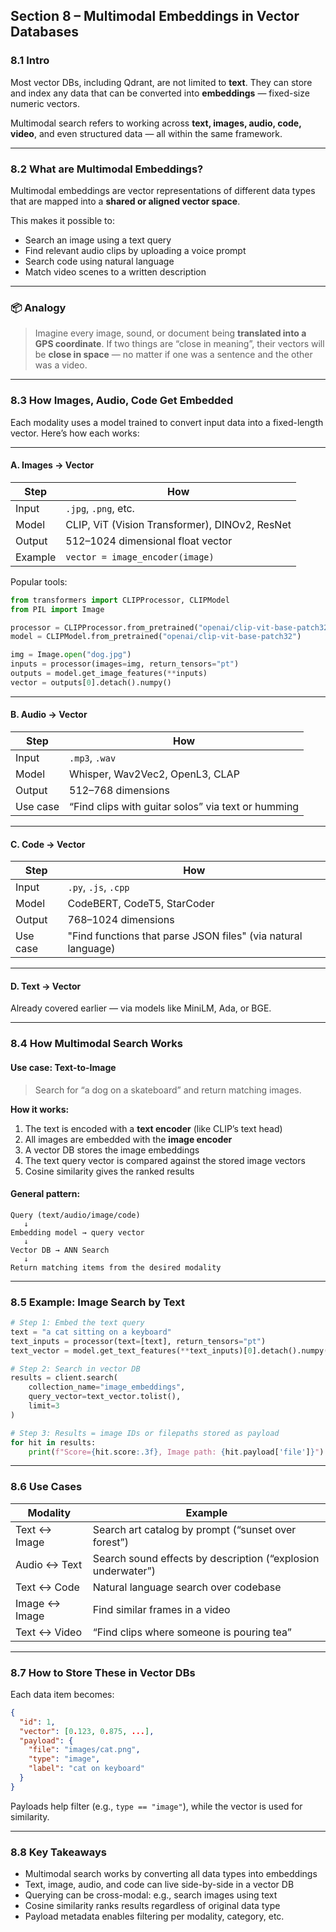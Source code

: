 ## Section 8 – Multimodal Embeddings in Vector Databases

### 8.1 Intro

Most vector DBs, including Qdrant, are not limited to **text**. They can store and index any data that can be converted into **embeddings** — fixed-size numeric vectors.

Multimodal search refers to working across **text, images, audio, code, video**, and even structured data — all within the same framework.

---

### 8.2 What are Multimodal Embeddings?

Multimodal embeddings are vector representations of different data types that are mapped into a **shared or aligned vector space**.

This makes it possible to:

* Search an image using a text query
* Find relevant audio clips by uploading a voice prompt
* Search code using natural language
* Match video scenes to a written description

---

### 📦 Analogy

> Imagine every image, sound, or document being **translated into a GPS coordinate**.
> If two things are “close in meaning”, their vectors will be **close in space** — no matter if one was a sentence and the other was a video.

---

### 8.3 How Images, Audio, Code Get Embedded

Each modality uses a model trained to convert input data into a fixed-length vector. Here’s how each works:

---

#### A. **Images → Vector**

| Step    | How                                            |
| ------- | ---------------------------------------------- |
| Input   | `.jpg`, `.png`, etc.                           |
| Model   | CLIP, ViT (Vision Transformer), DINOv2, ResNet |
| Output  | 512–1024 dimensional float vector              |
| Example | `vector = image_encoder(image)`                |

Popular tools:

```python
from transformers import CLIPProcessor, CLIPModel
from PIL import Image

processor = CLIPProcessor.from_pretrained("openai/clip-vit-base-patch32")
model = CLIPModel.from_pretrained("openai/clip-vit-base-patch32")

img = Image.open("dog.jpg")
inputs = processor(images=img, return_tensors="pt")
outputs = model.get_image_features(**inputs)
vector = outputs[0].detach().numpy()
```

---

#### B. **Audio → Vector**

| Step     | How                                                |
| -------- | -------------------------------------------------- |
| Input    | `.mp3`, `.wav`                                     |
| Model    | Whisper, Wav2Vec2, OpenL3, CLAP                    |
| Output   | 512–768 dimensions                                 |
| Use case | “Find clips with guitar solos” via text or humming |

---

#### C. **Code → Vector**

| Step     | How                                                           |
| -------- | ------------------------------------------------------------- |
| Input    | `.py`, `.js`, `.cpp`                                          |
| Model    | CodeBERT, CodeT5, StarCoder                                   |
| Output   | 768–1024 dimensions                                           |
| Use case | "Find functions that parse JSON files" (via natural language) |

---

#### D. **Text → Vector**

Already covered earlier — via models like MiniLM, Ada, or BGE.

---

### 8.4 How Multimodal Search Works

#### Use case: Text-to-Image

> Search for “a dog on a skateboard” and return matching images.

**How it works:**

1. The text is encoded with a **text encoder** (like CLIP’s text head)
2. All images are embedded with the **image encoder**
3. A vector DB stores the image embeddings
4. The text query vector is compared against the stored image vectors
5. Cosine similarity gives the ranked results

#### General pattern:

```
Query (text/audio/image/code)
   ↓
Embedding model → query vector
   ↓
Vector DB → ANN Search
   ↓
Return matching items from the desired modality
```

---

### 8.5 Example: Image Search by Text

```python
# Step 1: Embed the text query
text = "a cat sitting on a keyboard"
text_inputs = processor(text=[text], return_tensors="pt")
text_vector = model.get_text_features(**text_inputs)[0].detach().numpy()

# Step 2: Search in vector DB
results = client.search(
    collection_name="image_embeddings",
    query_vector=text_vector.tolist(),
    limit=3
)

# Step 3: Results = image IDs or filepaths stored as payload
for hit in results:
    print(f"Score={hit.score:.3f}, Image path: {hit.payload['file']}")
```

---

### 8.6 Use Cases

| Modality      | Example                                                      |
| ------------- | ------------------------------------------------------------ |
| Text ↔ Image  | Search art catalog by prompt (“sunset over forest”)          |
| Audio ↔ Text  | Search sound effects by description (“explosion underwater”) |
| Text ↔ Code   | Natural language search over codebase                        |
| Image ↔ Image | Find similar frames in a video                               |
| Text ↔ Video  | “Find clips where someone is pouring tea”                    |

---

### 8.7 How to Store These in Vector DBs

Each data item becomes:

```json
{
  "id": 1,
  "vector": [0.123, 0.875, ...],
  "payload": {
    "file": "images/cat.png",
    "type": "image",
    "label": "cat on keyboard"
  }
}
```

Payloads help filter (e.g., `type == "image"`), while the vector is used for similarity.

---

### 8.8 Key Takeaways

* Multimodal search works by converting all data types into embeddings
* Text, image, audio, and code can live side-by-side in a vector DB
* Querying can be cross-modal: e.g., search images using text
* Cosine similarity ranks results regardless of original data type
* Payload metadata enables filtering per modality, category, etc.